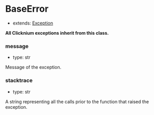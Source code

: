 # BaseError

- extends: [Exception](https://docs.python.org/3/library/exceptions.html#Exception "Python Built-in Exception")

**All Clicknium exceptions inherit from this class.**

### message
- type: str

Message of the exception.


### stacktrace
- type: str

A string representing all the calls prior to the function that raised the exception.